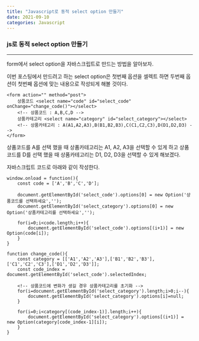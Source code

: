 ```yaml
---
title: "Javascript로 동적 select option 만들기"
date: 2021-09-10
categories: Javascript
---
```


### js로 동적 select option 만들기

---

form에서 select option을 자바스크립트로 만드는 방법을 알아보자.

이번 포스팅에서 만드려고 하는 select option은 첫번째 옵션을 셀렉트 하면
두번째 옵션이 첫번째 옵션에 맞는 내용으로 작성되게 해볼 것이다.

```
<form action="" method="post">
    상품코드 <select name="code" id="select_code" onChange="change_code()"></select>
    <!-- 상품코드 : A,B,C,D -->
    상품카테고리 <select name="category" id="select_category"></select>
    <!-- 상품카테고리 : A(A1,A2,A3),B(B1,B2,B3),C(C1,C2,C3),D(D1,D2,D3) -->
</form>
```

상품코드를 A를 선택 했을 때 상품카테고리는 A1, A2, A3을 선택할 수 있게 하고
상품코드를 D를 선택 했을 때 상품카테고리는 D1, D2, D3을 선택할 수 있게 해보겠다.

자바스크립트 코드로 아래와 같이 작성한다.

```
window.onload = function(){
	const code = ['A','B','C','D'];
	
	document.getElementById('select_code').options[0] = new Option('상품코드를 선택하세요','');
	document.getElementById('select_category').options[0] = new Option('상품카테고리를 선택하세요','');
	
	for(i=0;i<code.length;i++){
		document.getElementById('select_code').options[(i+1)] = new Option(code[i]);
	}
}

function change_code(){
	const category = [['A1','A2','A3'],['B1','B2','B3'],['C1','C2','C3'],['D1','D2','D3']];
	const code_index = document.getElementById('select_code').selectedIndex;
	
    <!-- 상품코드에 변화가 생길 경우 상품카테고리를 초기화 -->
	for(i=document.getElementById('select_category').length;i>0;i--){
		document.getElementById('select_category').options[i]=null;
	}
	
	for(i=0;i<category[(code_index-1)].length;i++){
		document.getElementById('select_category').options[(i+1)] = new Option(category[code_index-1][i]);
	}
}
```


